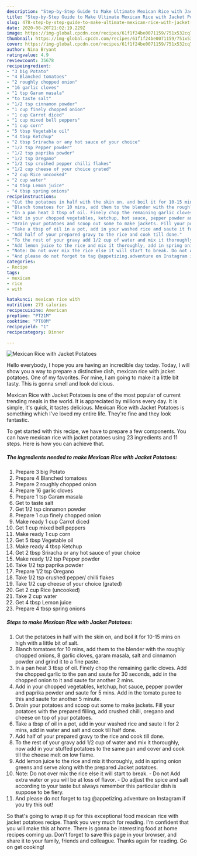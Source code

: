 ```yaml
---
description: "Step-by-Step Guide to Make Ultimate Mexican Rice with Jacket Potatoes"
title: "Step-by-Step Guide to Make Ultimate Mexican Rice with Jacket Potatoes"
slug: 478-step-by-step-guide-to-make-ultimate-mexican-rice-with-jacket-potatoes
date: 2020-08-20T21:02:19.229Z
image: https://img-global.cpcdn.com/recipes/61f1f24be0071159/751x532cq70/mexican-rice-with-jacket-potatoes-recipe-main-photo.jpg
thumbnail: https://img-global.cpcdn.com/recipes/61f1f24be0071159/751x532cq70/mexican-rice-with-jacket-potatoes-recipe-main-photo.jpg
cover: https://img-global.cpcdn.com/recipes/61f1f24be0071159/751x532cq70/mexican-rice-with-jacket-potatoes-recipe-main-photo.jpg
author: Nina Bryant
ratingvalue: 4.9
reviewcount: 35678
recipeingredient:
- "3 big Potato"
- "4 Blanched tomatoes"
- "2 roughly chopped onion"
- "16 garlic cloves"
- "1 tsp Garam masala"
- "to taste salt"
- "1/2 tsp cinnamon powder"
- "1 cup finely chopped onion"
- "1 cup Carrot diced"
- "1 cup mixed bell peppers"
- "1 cup corn"
- "5 tbsp Vegetable oil"
- "4 tbsp Ketchup"
- "2 tbsp Sriracha or any hot sauce of your choice"
- "1/2 tsp Pepper powder"
- "1/2 tsp paprika powder"
- "1/2 tsp Oregano"
- "1/2 tsp crushed pepper chilli flakes"
- "1/2 cup cheese of your choice grated"
- "2 cup Rice uncooked"
- "2 cup water"
- "4 tbsp Lemon juice"
- "4 tbsp spring onions"
recipeinstructions:
- "Cut the potatoes in half with the skin on, and boil it for 10-15 mins on high with a little bit of salt."
- "Blanch tomatoes for 10 mins, add them to the blender with the roughly chopped onions, 8 garlic cloves, garam masala, salt and cinnamon powder and grind it to a fine paste."
- "In a pan heat 3 tbsp of oil. Finely chop the remaining garlic cloves. Add the chopped garlic to the pan and saute for 30 seconds, add in the chopped onion to it and saute for another 2 mins."
- "Add in your chopped vegetables, ketchup, hot sauce, pepper powder and paprika powder and saute for 5 mins. Add in the tomato puree to this and saute for another 5 minute."
- "Drain your potatoes and scoop out some to make jackets. Fill your potatoes with the prepared filling, add crushed chilli, oregano and cheese on top of your potatoes."
- "Take a tbsp of oil in a pot, add in your washed rice and saute it for 2 mins, add in water and salt and cook till half done."
- "Add half of your prepared gravy to the rice and cook till done."
- "To the rest of your gravy add 1/2 cup of water and mix it thoroughly, now add in your stuffed potatoes to the same pan and cover and cook till the cheese melt on low flame."
- "Add lemon juice to the rice and mix it thoroughly, add in spring onion greens and serve along with the prepared Jacket potatoes."
- "Note: Do not over mix the rice else it will start to break. Do not Add extra water or you will be at loss of flavor. Do adjust the spice and salt according to your taste but always remember this particular dish is suppose to be fiery."
- "And please do not forget to tag @appetizing.adventure on Instagram if you try this out!"
categories:
- Recipe
tags:
- mexican
- rice
- with

katakunci: mexican rice with 
nutrition: 273 calories
recipecuisine: American
preptime: "PT21M"
cooktime: "PT60M"
recipeyield: "1"
recipecategory: Dinner

---
```



![Mexican Rice with Jacket Potatoes](https://img-global.cpcdn.com/recipes/61f1f24be0071159/751x532cq70/mexican-rice-with-jacket-potatoes-recipe-main-photo.jpg)

Hello everybody, I hope you are having an incredible day today. Today, I will show you a way to prepare a distinctive dish, mexican rice with jacket potatoes. One of my favorites. For mine, I am going to make it a little bit tasty. This is gonna smell and look delicious.

Mexican Rice with Jacket Potatoes is one of the most popular of current trending meals in the world. It is appreciated by millions every day. It is simple, it's quick, it tastes delicious. Mexican Rice with Jacket Potatoes is something which I've loved my entire life. They're fine and they look fantastic.




To get started with this recipe, we have to prepare a few components. You can have mexican rice with jacket potatoes using 23 ingredients and 11 steps. Here is how you can achieve that.

<!--inarticleads1-->

##### The ingredients needed to make Mexican Rice with Jacket Potatoes:

1. Prepare 3 big Potato
1. Prepare 4 Blanched tomatoes
1. Prepare 2 roughly chopped onion
1. Prepare 16 garlic cloves
1. Prepare 1 tsp Garam masala
1. Get to taste salt
1. Get 1/2 tsp cinnamon powder
1. Prepare 1 cup finely chopped onion
1. Make ready 1 cup Carrot diced
1. Get 1 cup mixed bell peppers
1. Make ready 1 cup corn
1. Get 5 tbsp Vegetable oil
1. Make ready 4 tbsp Ketchup
1. Get 2 tbsp Sriracha or any hot sauce of your choice
1. Make ready 1/2 tsp Pepper powder
1. Take 1/2 tsp paprika powder
1. Prepare 1/2 tsp Oregano
1. Take 1/2 tsp crushed pepper/ chilli flakes
1. Take 1/2 cup cheese of your choice (grated)
1. Get 2 cup Rice (uncooked)
1. Take 2 cup water
1. Get 4 tbsp Lemon juice
1. Prepare 4 tbsp spring onions




<!--inarticleads2-->

##### Steps to make Mexican Rice with Jacket Potatoes:

1. Cut the potatoes in half with the skin on, and boil it for 10-15 mins on high with a little bit of salt.
1. Blanch tomatoes for 10 mins, add them to the blender with the roughly chopped onions, 8 garlic cloves, garam masala, salt and cinnamon powder and grind it to a fine paste.
1. In a pan heat 3 tbsp of oil. Finely chop the remaining garlic cloves. Add the chopped garlic to the pan and saute for 30 seconds, add in the chopped onion to it and saute for another 2 mins.
1. Add in your chopped vegetables, ketchup, hot sauce, pepper powder and paprika powder and saute for 5 mins. Add in the tomato puree to this and saute for another 5 minute.
1. Drain your potatoes and scoop out some to make jackets. Fill your potatoes with the prepared filling, add crushed chilli, oregano and cheese on top of your potatoes.
1. Take a tbsp of oil in a pot, add in your washed rice and saute it for 2 mins, add in water and salt and cook till half done.
1. Add half of your prepared gravy to the rice and cook till done.
1. To the rest of your gravy add 1/2 cup of water and mix it thoroughly, now add in your stuffed potatoes to the same pan and cover and cook till the cheese melt on low flame.
1. Add lemon juice to the rice and mix it thoroughly, add in spring onion greens and serve along with the prepared Jacket potatoes.
1. Note: Do not over mix the rice else it will start to break. - Do not Add extra water or you will be at loss of flavor. - Do adjust the spice and salt according to your taste but always remember this particular dish is suppose to be fiery.
1. And please do not forget to tag @appetizing.adventure on Instagram if you try this out!




So that's going to wrap it up for this exceptional food mexican rice with jacket potatoes recipe. Thank you very much for reading. I'm confident that you will make this at home. There is gonna be interesting food at home recipes coming up. Don't forget to save this page in your browser, and share it to your family, friends and colleague. Thanks again for reading. Go on get cooking!
